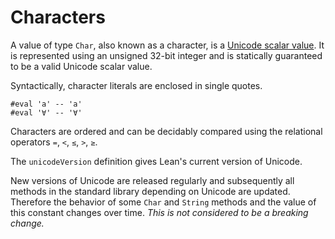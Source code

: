 # Characters

A value of type `Char`, also known as a character, is a [Unicode scalar value](https://www.unicode.org/glossary/#unicode_scalar_value). It is represented using an unsigned 32-bit integer and is statically guaranteed to be a valid Unicode scalar value.

Syntactically, character literals are enclosed in single quotes.
```lean
#eval 'a' -- 'a'
#eval '∀' -- '∀'
```

Characters are ordered and can be decidably compared using the relational operators `=`, `<`, `≤`, `>`, `≥`.

The `unicodeVersion` definition gives Lean's current version of Unicode.

New versions of Unicode are released regularly and subsequently all methods in the standard library depending on Unicode are updated. Therefore the behavior of some `Char` and `String` methods and the value of this constant changes over time. *This is not considered to be a breaking change.*
